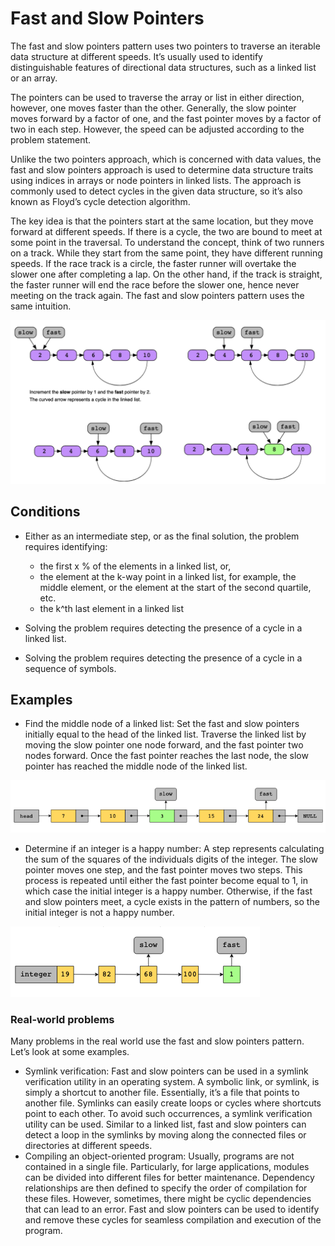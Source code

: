 # Fast and Slow Pointers

The fast and slow pointers pattern uses two pointers to traverse an iterable data structure at different speeds. It’s usually used to identify distinguishable features of directional data structures, such as a linked list or an array.

The pointers can be used to traverse the array or list in either direction, however, one moves faster than the other. Generally, the slow pointer moves forward by a factor of one, and the fast pointer moves by a factor of two in each step. However, the speed can be adjusted according to the problem statement.

Unlike the two pointers approach, which is concerned with data values, the fast and slow pointers approach is used to determine data structure traits using indices in arrays or node pointers in linked lists. The approach is commonly used to detect cycles in the given data structure, so it’s also known as Floyd’s cycle detection algorithm.

The key idea is that the pointers start at the same location, but they move forward at different speeds. If there is a cycle, the two are bound to meet at some point in the traversal. To understand the concept, think of two runners on a track. While they start from the same point, they have different running speeds. If the race track is a circle, the faster runner will overtake the slower one after completing a lap. On the other hand, if the track is straight, the faster runner will end the race before the slower one, hence never meeting on the track again. The fast and slow pointers pattern uses the same intuition.

![](../../../../../img/22.36.46.png)

## Conditions

- Either as an intermediate step, or as the final solution, the problem requires identifying:
  - the first x % of the elements in a linked list, or,
  - the element at the k-way point in a linked list, for example, the middle element, or the element at the start of the second quartile, etc.
  - the k^th last element in a linked list

- Solving the problem requires detecting the presence of a cycle in a linked list.
- Solving the problem requires detecting the presence of a cycle in a sequence of symbols.

## Examples

- Find the middle node of a linked list: Set the fast and slow pointers initially equal to the head of the linked list. Traverse the linked list by moving the slow pointer one node forward, and the fast pointer two nodes forward. Once the fast pointer reaches the last node, the slow pointer has reached the middle node of the linked list.

![](../../../../../img/22.33.56.png)

- Determine if an integer is a happy number: A step represents calculating the sum of the squares of the individuals digits of the integer. The slow pointer moves one step, and the fast pointer moves two steps. This process is repeated until either the fast pointer become equal to 1, in which case the initial integer is a happy number. Otherwise, if the fast and slow pointers meet, a cycle exists in the pattern of numbers, so the initial integer is not a happy number.

![](../../../../../img/22.34.02.png)

### Real-world problems

Many problems in the real world use the fast and slow pointers pattern. Let’s look at some examples.

- Symlink verification: Fast and slow pointers can be used in a symlink verification utility in an operating system. A symbolic link, or symlink, is simply a shortcut to another file. Essentially, it’s a file that points to another file. Symlinks can easily create loops or cycles where shortcuts point to each other. To avoid such occurrences, a symlink verification utility can be used. Similar to a linked list, fast and slow pointers can detect a loop in the symlinks by moving along the connected files or directories at different speeds.
- Compiling an object-oriented program: Usually, programs are not contained in a single file. Particularly, for large applications, modules can be divided into different files for better maintenance. Dependency relationships are then defined to specify the order of compilation for these files. However, sometimes, there might be cyclic dependencies that can lead to an error. Fast and slow pointers can be used to identify and remove these cycles for seamless compilation and execution of the program.
